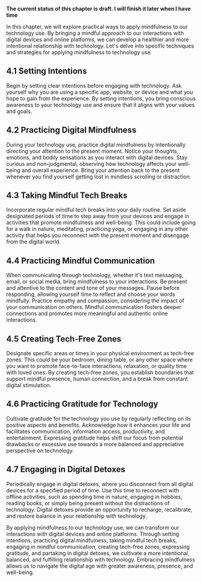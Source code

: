 **The current status of this chapter is draft. I will finish it later when I have time**

In this chapter, we will explore practical ways to apply mindfulness to our technology use. By bringing a mindful approach to our interactions with digital devices and online platforms, we can develop a healthier and more intentional relationship with technology. Let's delve into specific techniques and strategies for applying mindfulness to technology use.

4.1 Setting Intentions
----------------------

Begin by setting clear intentions before engaging with technology. Ask yourself why you are using a specific app, website, or device and what you hope to gain from the experience. By setting intentions, you bring conscious awareness to your technology use and ensure that it aligns with your values and goals.

4.2 Practicing Digital Mindfulness
----------------------------------

During your technology use, practice digital mindfulness by intentionally directing your attention to the present moment. Notice your thoughts, emotions, and bodily sensations as you interact with digital devices. Stay curious and non-judgmental, observing how technology affects your well-being and overall experience. Bring your attention back to the present whenever you find yourself getting lost in mindless scrolling or distraction.

4.3 Taking Mindful Tech Breaks
------------------------------

Incorporate regular mindful tech breaks into your daily routine. Set aside designated periods of time to step away from your devices and engage in activities that promote mindfulness and well-being. This could include going for a walk in nature, meditating, practicing yoga, or engaging in any other activity that helps you reconnect with the present moment and disengage from the digital world.

4.4 Practicing Mindful Communication
------------------------------------

When communicating through technology, whether it's text messaging, email, or social media, bring mindfulness to your interactions. Be present and attentive to the content and tone of your messages. Pause before responding, allowing yourself time to reflect and choose your words mindfully. Practice empathy and compassion, considering the impact of your communication on others. Mindful communication fosters deeper connections and promotes more meaningful and authentic online interactions.

4.5 Creating Tech-Free Zones
----------------------------

Designate specific areas or times in your physical environment as tech-free zones. This could be your bedroom, dining table, or any other space where you want to promote face-to-face interactions, relaxation, or quality time with loved ones. By creating tech-free zones, you establish boundaries that support mindful presence, human connection, and a break from constant digital stimulation.

4.6 Practicing Gratitude for Technology
---------------------------------------

Cultivate gratitude for the technology you use by regularly reflecting on its positive aspects and benefits. Acknowledge how it enhances your life and facilitates communication, information access, productivity, and entertainment. Expressing gratitude helps shift our focus from potential drawbacks or excessive use towards a more balanced and appreciative perspective on technology.

4.7 Engaging in Digital Detoxes
-------------------------------

Periodically engage in digital detoxes, where you disconnect from all digital devices for a specified period of time. Use this time to reconnect with offline activities, such as spending time in nature, engaging in hobbies, reading books, or simply being present without the distractions of technology. Digital detoxes provide an opportunity to recharge, recalibrate, and restore balance in your relationship with technology.

By applying mindfulness to our technology use, we can transform our interactions with digital devices and online platforms. Through setting intentions, practicing digital mindfulness, taking mindful tech breaks, engaging in mindful communication, creating tech-free zones, expressing gratitude, and partaking in digital detoxes, we cultivate a more intentional, balanced, and fulfilling relationship with technology. Embracing mindfulness allows us to navigate the digital age with greater awareness, presence, and well-being.
